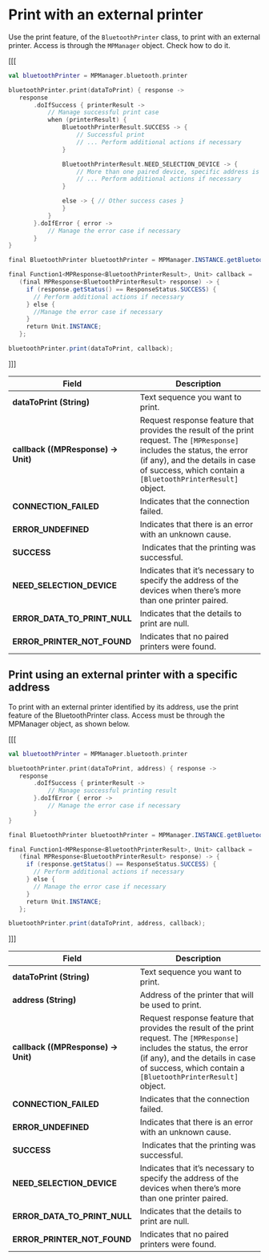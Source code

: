 # Print with an external printer

Use the print feature, of the `BluetoothPrinter` class, to print with an external printer. Access is through the `MPManager` object. Check how to do it.

[[[
```kotlin
val bluetoothPrinter = MPManager.bluetooth.printer

bluetoothPrinter.print(dataToPrint) { response ->
   response
       .doIfSuccess { printerResult ->
           // Manage successful print case
           when (printerResult) {
               BluetoothPrinterResult.SUCCESS -> {
                   // Successful print
                   // ... Perform additional actions if necessary
               }

               BluetoothPrinterResult.NEED_SELECTION_DEVICE -> {
                   // More than one paired device, specific address is required
                   // ... Perform additional actions if necessary
               }

               else -> { // Other success cases }
               }
           }
       }.doIfError { error ->
           // Manage the error case if necessary
       }
}
```
```java
final BluetoothPrinter bluetoothPrinter = MPManager.INSTANCE.getBluetooth().getPrinter();

final Function1<MPResponse<BluetoothPrinterResult>, Unit> callback =
   (final MPResponse<BluetoothPrinterResult> response) -> {
     if (response.getStatus() == ResponseStatus.SUCCESS) {
       // Perform additional actions if necessary
     } else {
       //Manage the error case if necessary
     }
     return Unit.INSTANCE;
   };

bluetoothPrinter.print(dataToPrint, callback);
```
]]]

|Field|Description|
|---|---|
|**dataToPrint (String)**| Text sequence you want to print.|
|**callback ((MPResponse<BluetoothPrinterResult>) -> Unit)**| Request response feature that provides the result of the print request. The `[MPResponse]` includes the status, the error (if any), and the details in case of success, which contain a `[BluetoothPrinterResult]` object.|
|**CONNECTION_FAILED**| Indicates that the connection failed.|
|**ERROR_UNDEFINED**| Indicates that there is an error with an unknown cause. |
|**SUCCESS**| Indicates that the printing was successful.|
|**NEED_SELECTION_DEVICE**| Indicates that it’s necessary to specify the address of the devices when there’s more than one printer paired.|
|**ERROR_DATA_TO_PRINT_NULL**| Indicates that the details to print are null.|
|**ERROR_PRINTER_NOT_FOUND**| Indicates that no paired printers were found.|

## Print using an external printer with a specific address

To print with an external printer identified by its address, use the print feature of the  BluetoothPrinter class. Access must be through the MPManager object, as shown below.

[[[
```kotlin
val bluetoothPrinter = MPManager.bluetooth.printer

bluetoothPrinter.print(dataToPrint, address) { response ->
   response
       .doIfSuccess { printerResult ->
           // Manage successful printing result
       }.doIfError { error ->
           // Manage the error case if necessary
       }
}
```
```java
final BluetoothPrinter bluetoothPrinter = MPManager.INSTANCE.getBluetooth().getPrinter();

final Function1<MPResponse<BluetoothPrinterResult>, Unit> callback =
   (final MPResponse<BluetoothPrinterResult> response) -> {
     if (response.getStatus() == ResponseStatus.SUCCESS) {
       // Perform additional actions if necessary
     } else {
       // Manage the error case if necessary
     }
     return Unit.INSTANCE;
   };

bluetoothPrinter.print(dataToPrint, address, callback);
```
]]]

|Field|Description|
|---|---|
|**dataToPrint (String)**| Text sequence you want to print.|
|**address (String)**| Address of the printer that will be used to print.|
|**callback ((MPResponse<BluetoothPrinterResult>) -> Unit)**| Request response feature that provides the result of the print request. The `[MPResponse]` includes the status, the error (if any), and the details in case of success, which contain a `[BluetoothPrinterResult]` object.|
|**CONNECTION_FAILED**| Indicates that the connection failed.|
|**ERROR_UNDEFINED**| Indicates that there is an error with an unknown cause. |
|**SUCCESS**| Indicates that the printing was successful.|
|**NEED_SELECTION_DEVICE**| Indicates that it’s necessary to specify the address of the devices when there’s more than one printer paired.|
|**ERROR_DATA_TO_PRINT_NULL**| Indicates that the details to print are null.|
|**ERROR_PRINTER_NOT_FOUND**| Indicates that no paired printers were found.|
